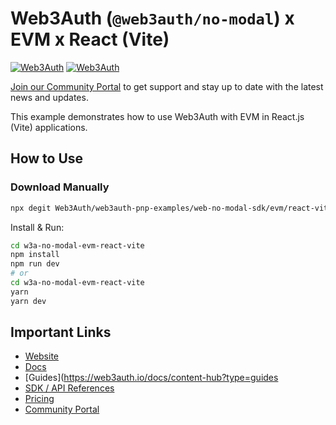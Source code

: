 # Web3Auth (`@web3auth/no-modal`) x EVM x React (Vite)

[![Web3Auth](https://img.shields.io/badge/Web3Auth-SDK-blue)](https://web3auth.io/docs/sdk/pnp/web/no-modal)
[![Web3Auth](https://img.shields.io/badge/Web3Auth-Community-cyan)](https://community.web3auth.io)

[Join our Community Portal](https://community.web3auth.io/) to get support and stay up to date with the latest news and updates.

This example demonstrates how to use Web3Auth with EVM in React.js (Vite) applications.

## How to Use

### Download Manually

```bash
npx degit Web3Auth/web3auth-pnp-examples/web-no-modal-sdk/evm/react-vite-evm-no-modal-example w3a-no-modal-evm-react-vite
```

Install & Run:

```bash
cd w3a-no-modal-evm-react-vite
npm install
npm run dev
# or
cd w3a-no-modal-evm-react-vite
yarn
yarn dev
```

## Important Links

- [Website](https://web3auth.io)
- [Docs](https://web3auth.io/docs)
- [Guides](https://web3auth.io/docs/content-hub?type=guides
- [SDK / API References](https://web3auth.io/docs/sdk)
- [Pricing](https://web3auth.io/pricing.html)
- [Community Portal](https://community.web3auth.io)
